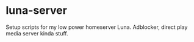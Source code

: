 # luna-server
Setup scripts for my low power homeserver Luna. Adblocker, direct play media server kinda stuff.
